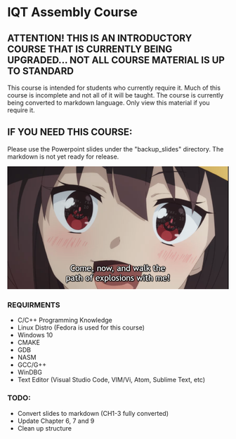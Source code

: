# IQT Assembly Course 
## ATTENTION! THIS IS AN INTRODUCTORY COURSE THAT IS CURRENTLY BEING UPGRADED... NOT ALL COURSE MATERIAL IS UP TO STANDARD 
This course is intended for students who currently require it. Much of this course is incomplete and not all of it will be taught. The course is currently being converted to markdown language. Only view this material if you require it. 

## IF YOU NEED THIS COURSE:
Please use the Powerpoint slides under the "backup\_slides" directory. The markdown is not yet ready for release. 

![image](imgs/2fc.png)
### REQUIRMENTS
- C/C++ Programming Knowledge
- Linux Distro (Fedora is used for this course)
- Windows 10
- CMAKE
- GDB
- NASM
- GCC/G++
- WinDBG
- Text Editor (Visual Studio Code, VIM/Vi, Atom, Sublime Text, etc)

### TODO: 
* Convert slides to markdown (CH1-3 fully converted)
* Update Chapter 6, 7 and 9
* Clean up structure
